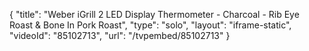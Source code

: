 {
    "title": "Weber iGrill 2 LED Display Thermometer - Charcoal - Rib Eye Roast & Bone In Pork Roast",
    "type": "solo",
    "layout": "iframe-static",
    "videoId": "85102713",
    "url": "\/tvpembed\/85102713"
}